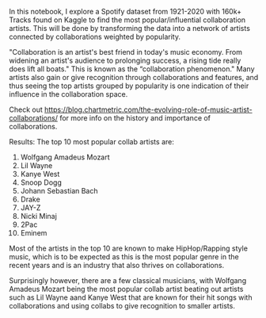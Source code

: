 In this notebook, I explore a Spotify dataset from 1921-2020 with 160k+ Tracks found on Kaggle to find the most popular/influential collaboration artists. This will be done by transforming the data into a network of artists connected by collaborations weighted by popularity.

"Collaboration is an artist's best friend in today's music economy. From widening an artist's audience to prolonging success, a rising tide really does lift all boats." This is known as the “collaboration phenomenon." Many artists also gain or give recognition through collaborations and features, and thus seeing the top artists grouped by popularity is one indication of their influence in the collaboration space.

Check out https://blog.chartmetric.com/the-evolving-role-of-music-artist-collaborations/ for more info on the history and importance of collaborations.

Results: The top 10 most popular collab artists are: 
1. Wolfgang Amadeus Mozart
2. Lil Wayne
3. Kanye West
4. Snoop Dogg
5. Johann Sebastian Bach
6. Drake
7. JAY-Z
8. Nicki Minaj
9. 2Pac
10. Eminem

Most of the artists in the top 10 are known to make HipHop/Rapping style music, which is to be expected as this is the most popular genre in the recent years and is an industry that also thrives on collaborations.

Surprisingly however, there are a few classical musicians, with Wolfgang Amadeus Mozart being the most popular collab artist beating out artists such as Lil Wayne aand Kanye West that are known for their hit songs with collaborations and using collabs to give recognition to smaller artists.
